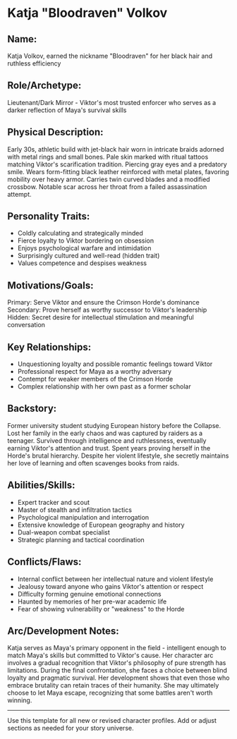 # Katja "Bloodraven" Volkov

## Name:
Katja Volkov, earned the nickname "Bloodraven" for her black hair and ruthless efficiency

## Role/Archetype:
Lieutenant/Dark Mirror - Viktor's most trusted enforcer who serves as a darker reflection of Maya's survival skills

## Physical Description:
Early 30s, athletic build with jet-black hair worn in intricate braids adorned with metal rings and small bones. Pale skin marked with ritual tattoos matching Viktor's scarification tradition. Piercing gray eyes and a predatory smile. Wears form-fitting black leather reinforced with metal plates, favoring mobility over heavy armor. Carries twin curved blades and a modified crossbow. Notable scar across her throat from a failed assassination attempt.

## Personality Traits:
- Coldly calculating and strategically minded
- Fierce loyalty to Viktor bordering on obsession
- Enjoys psychological warfare and intimidation
- Surprisingly cultured and well-read (hidden trait)
- Values competence and despises weakness

## Motivations/Goals:
Primary: Serve Viktor and ensure the Crimson Horde's dominance
Secondary: Prove herself as worthy successor to Viktor's leadership
Hidden: Secret desire for intellectual stimulation and meaningful conversation

## Key Relationships:
- Unquestioning loyalty and possible romantic feelings toward Viktor
- Professional respect for Maya as a worthy adversary
- Contempt for weaker members of the Crimson Horde
- Complex relationship with her own past as a former scholar

## Backstory:
Former university student studying European history before the Collapse. Lost her family in the early chaos and was captured by raiders as a teenager. Survived through intelligence and ruthlessness, eventually earning Viktor's attention and trust. Spent years proving herself in the Horde's brutal hierarchy. Despite her violent lifestyle, she secretly maintains her love of learning and often scavenges books from raids.

## Abilities/Skills:
- Expert tracker and scout
- Master of stealth and infiltration tactics
- Psychological manipulation and interrogation
- Extensive knowledge of European geography and history
- Dual-weapon combat specialist
- Strategic planning and tactical coordination

## Conflicts/Flaws:
- Internal conflict between her intellectual nature and violent lifestyle
- Jealousy toward anyone who gains Viktor's attention or respect
- Difficulty forming genuine emotional connections
- Haunted by memories of her pre-war academic life
- Fear of showing vulnerability or "weakness" to the Horde

## Arc/Development Notes:
Katja serves as Maya's primary opponent in the field - intelligent enough to match Maya's skills but committed to Viktor's cause. Her character arc involves a gradual recognition that Viktor's philosophy of pure strength has limitations. During the final confrontation, she faces a choice between blind loyalty and pragmatic survival. Her development shows that even those who embrace brutality can retain traces of their humanity. She may ultimately choose to let Maya escape, recognizing that some battles aren't worth winning.

---
Use this template for all new or revised character profiles. Add or adjust sections as needed for your story universe.
